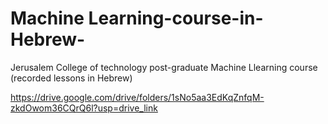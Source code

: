 # Machine Learning-course-in-Hebrew-
Jerusalem College of technology post-graduate Machine Llearning course (recorded lessons in Hebrew)

https://drive.google.com/drive/folders/1sNo5aa3EdKqZnfqM-zkdOwom36CQrQ6l?usp=drive_link

